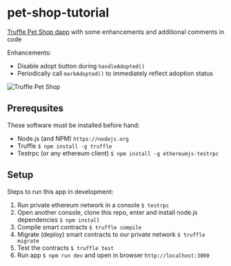 # pet-shop-tutorial

[Truffle Pet Shop dapp](http://truffleframework.com/tutorials/pet-shop) with some enhancements and additional comments in code

Enhancements:

* Disable adopt button during `handleAdopted()`
* Periodically call `markAdopted()` to immediately reflect adoption status

![Truffle Pet Shop](http://truffleframework.com/tutorials/images/pet-shop/adoption1.jpeg)

## Prerequsites

These software must be installed before hand:

* Node.js (and NPM) `https://nodejs.org`
* Truffle `$ npm install -g truffle`
* Testrpc (or any ethereum client) `$ npm install -g ethereumjs-testrpc`

## Setup

Steps to run this app in development:

1. Run private ethereum network in a console `$ testrpc`
1. Open another console, clone this repo, enter and install node.js dependencies `$ npm install`
1. Compile smart contracts `$ truffle compile`
1. Migrate (deploy) smart contracts to our private network `$ truffle migrate`
1. Test the contracts `$ truffle test`
1. Run app `$ npm run dev` and open in browser `http://localhost:3000`

